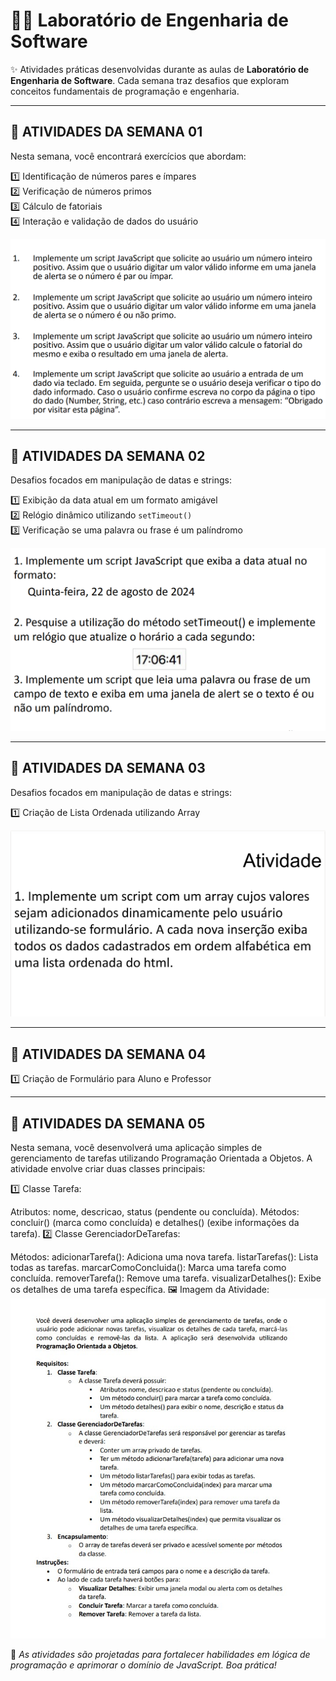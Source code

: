 # 🧑‍💻 Laboratório de Engenharia de Software

✨ Atividades práticas desenvolvidas durante as aulas de **Laboratório de Engenharia de Software**. Cada semana traz desafios que exploram conceitos fundamentais de programação e engenharia.

---

## 📅 ATIVIDADES DA SEMANA 01

Nesta semana, você encontrará exercícios que abordam:

1️⃣ Identificação de números pares e ímpares  
2️⃣ Verificação de números primos  
3️⃣ Cálculo de fatoriais  
4️⃣ Interação e validação de dados do usuário

<img src="img/Atividade1(1-4).png" alt="Atividade" width="600">

---

## 📅 ATIVIDADES DA SEMANA 02

Desafios focados em manipulação de datas e strings:

1️⃣ Exibição da data atual em um formato amigável  
2️⃣ Relógio dinâmico utilizando `setTimeout()`  
3️⃣ Verificação se uma palavra ou frase é um palíndromo

<img src="img/Atividade2(1-3).png" alt="Atividade" width="600">

---

## 📅 ATIVIDADES DA SEMANA 03

Desafios focados em manipulação de datas e strings:

1️⃣ Criação de Lista Ordenada utilizando Array  

<img src="img/Atividade 3(1).png" alt="Atividade" width="600">

---

## 📅 ATIVIDADES DA SEMANA 04

1️⃣ Criação de Formulário para Aluno e Professor

---

## 📅 ATIVIDADES DA SEMANA 05
Nesta semana, você desenvolverá uma aplicação simples de gerenciamento de tarefas utilizando Programação Orientada a Objetos. A atividade envolve criar duas classes principais:

1️⃣ Classe Tarefa:

Atributos: nome, descricao, status (pendente ou concluída).
Métodos: concluir() (marca como concluída) e detalhes() (exibe informações da tarefa).
2️⃣ Classe GerenciadorDeTarefas:

Métodos:
adicionarTarefa(): Adiciona uma nova tarefa.
listarTarefas(): Lista todas as tarefas.
marcarComoConcluida(): Marca uma tarefa como concluída.
removerTarefa(): Remove uma tarefa.
visualizarDetalhes(): Exibe os detalhes de uma tarefa específica.
🖼 Imagem da Atividade:
<img src="img/semana05.jpg" alt="Atividade Semana 05" width="600">

📝 *As atividades são projetadas para fortalecer habilidades em lógica de programação e aprimorar o domínio de JavaScript. Boa prática!*
